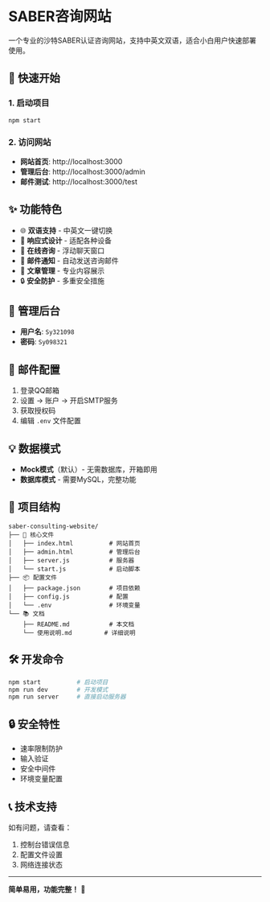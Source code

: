 # SABER咨询网站

一个专业的沙特SABER认证咨询网站，支持中英文双语，适合小白用户快速部署使用。

## 🚀 快速开始

### 1. 启动项目
```bash
npm start
```

### 2. 访问网站
- **网站首页**: http://localhost:3000
- **管理后台**: http://localhost:3000/admin
- **邮件测试**: http://localhost:3000/test

## ✨ 功能特色

- 🌐 **双语支持** - 中英文一键切换
- 📱 **响应式设计** - 适配各种设备
- 💬 **在线咨询** - 浮动聊天窗口
- 📧 **邮件通知** - 自动发送咨询邮件
- 📝 **文章管理** - 专业内容展示
- 🔒 **安全防护** - 多重安全措施

## 🔧 管理后台

- **用户名**: `Sy321098`
- **密码**: `Sy098321`

## 📧 邮件配置

1. 登录QQ邮箱
2. 设置 → 账户 → 开启SMTP服务
3. 获取授权码
4. 编辑 `.env` 文件配置

## 💡 数据模式

- **Mock模式**（默认）- 无需数据库，开箱即用
- **数据库模式** - 需要MySQL，完整功能

## 📁 项目结构

```
saber-consulting-website/
├── 📄 核心文件
│   ├── index.html          # 网站首页
│   ├── admin.html          # 管理后台
│   ├── server.js           # 服务器
│   └── start.js            # 启动脚本
├── 📦 配置文件
│   ├── package.json        # 项目依赖
│   ├── config.js           # 配置
│   └── .env                # 环境变量
└── 📚 文档
    ├── README.md           # 本文档
    └── 使用说明.md         # 详细说明
```

## 🛠️ 开发命令

```bash
npm start          # 启动项目
npm run dev        # 开发模式
npm run server     # 直接启动服务器
```

## 🔒 安全特性

- 速率限制防护
- 输入验证
- 安全中间件
- 环境变量配置

## 📞 技术支持

如有问题，请查看：
1. 控制台错误信息
2. 配置文件设置
3. 网络连接状态

---

**简单易用，功能完整！** 🎉
